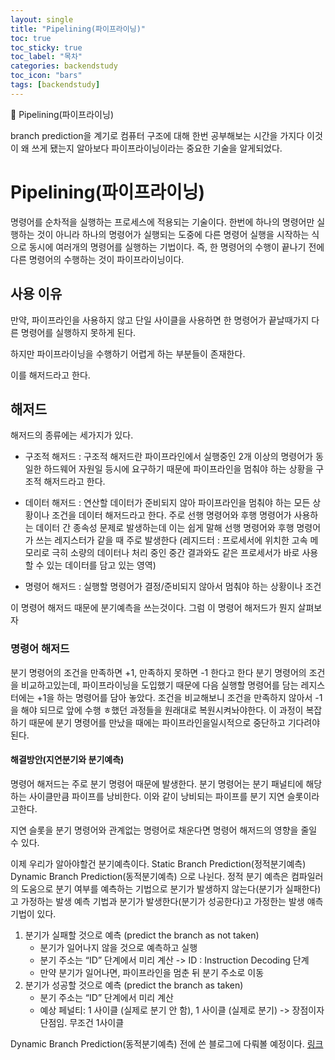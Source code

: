 ```yaml
---
layout: single
title: "Pipelining(파이프라이닝)"
toc: true
toc_sticky: true
toc_label: "목차"
categories: backendstudy
toc_icon: "bars"
tags: [backendstudy]
---
```

📘 Pipelining(파이프라이닝)

branch prediction을 계기로 컴퓨터 구조에 대해 한번 공부해보는 시간을 가지다
이것이 왜 쓰게 됐는지 알아보다 파이프라이닝이라는 중요한 기술을 알게되었다.

# Pipelining(파이프라이닝)

명령어를 순차적을 실행하는 프로세스에 적용되는 기술이다.
한번에 하나의 명령어만 실행하는 것이 아니라 하나의 명령어가 실행되는 도중에 다른 명령어 실행을 시작하는 식으로
동시에 여러개의 명령어를 실행하는 기법이다. 
즉, 한 명령어의 수행이 끝나기 전에 다른 명령어의 수행하는 것이 파이프라이닝이다.

## 사용 이유
만약, 파이프라인을 사용하지 않고 단일 사이클을 사용하면 한 명령어가 끝날때가지 다른 명령어를 실행하지 못하게 된다.

하지만 파이프라이닝을 수행하기 어렵게 하는 부분들이 존재한다.

이를 해저드라고 한다.

## 해저드
해저드의 종류에는 세가지가 있다.

- 구조적 해저드 : 구조적 해저드란 파이프라인에서 실행중인 2개 이상의 명령어가 동일한 하드웨어 자원일 등시에 요구하기 때문에 파이프라인을 멈춰야 하는 상황을 구조적 해저드라고 한다.

- 데이터 해저드 : 연산할 데이터가 준비되지 않아 파이프라인을 멈춰야 하는 모든 상황이나 조건을 데이터 해저드라고 한다. 주로 선행 명령어와 후행 명령어가 사용하는 데이터 간 종속성 문제로 발생하는데 이는 쉽게 말해 선행 명령어와 후행 명령어가 쓰는 레지스터가 같을 때 주로 발생한다
(레지드터 : 프로세서에 위치한 고속 메모리로 극히 소량의 데이터나 처리 중인 중간 결과와도 같은 프로세서가 바로 사용할 수 있는 데이터를 담고 있는 영역)

- 명령어 해저드 : 실행할 명령어가 결정/준비되지 않아서 멈춰야 하는 상황이나 조건 

이 명령어 해저드 때문에 분기예측을 쓰는것이다. 그럼 이 명령어 해저드가 뭔지 살펴보자

### 명령어 해저드
분기 명령어의 조건을 만족하면 +1, 만족하지 못하면 -1 한다고 한다
분기 명령어의 조건을 비교하고있는데, 파이프라이닝을 도입했기 때문에 다음 실행할 명령어를 담는 레지스터에는 +1을 하는 명령어를 담아 놓았다.
조건을 비교해보니 조건을 만족하지 않아서 -1을 해야 되므로 앞에 수행 ㅎ했던 과정들을 원래대로 복원시켜놔야한다. 
이 과정이 복잡하기 때문에 분기 명령어를 만났을 때에는 파이프라인을일시적으로 중단하고 기다려야 된다.


#### 해결방안(지연분기와 분기예측)
명령어 해저드는 주로 분기 명령어 때문에 발생한다.
분기 명령어는 분기 패널티에 해당하는 사이클만큼 파이프를 낭비한다.
이와 같이 낭비되는 파이프를 분기 지연 슬롯이라고한다.

지연 슬롯을 분기 명령어와 관계없는 명령어로 채운다면 명령어 해저드의 영향을 줄일 수 있다.

이제 우리가 알아야할건 분기예측이다.
Static Branch Prediction(정적분기예측)
Dynamic Branch Prediction(동적분기예측)
으로 나뉜다.
정적 분기 예측은 컴파일러의 도움으로 분기 여부를 예측하는 기법으로 분기가 발생하지 않는다(분기가 실패한다)고 가정하는 발생 예측 기법과 분기가 발생한다(분기가 성공한다)고 가정한는 발생 얘측기법이 있다.
1. 분기가 실패할 것으로 예측 (predict the branch as not taken)
    - 분기가 일어나지 않을 것으로 예측하고 실행
    - 분기 주소는 “ID” 단계에서 미리 계산 -> ID : Instruction Decoding 단계
    - 만약 분기가 일어나면, 파이프라인을 멈춘 뒤 분기 주소로 이동
2. 분기가 성공할 것으로 예측 (predict the branch as taken)
    - 분기 주소는 “ID” 단계에서 미리 계산
    - 예상 페널티: 1 사이클 (실제로 분기 안 함), 1 사이클 (실제로 분기) -> 장점이자 단점임. 무조건 1사이클

Dynamic Branch Prediction(동적분기예측) 전에 쓴 블로그에 다뤄볼 예정이다. 
[링크](https://0sik.github.io/backendstudy/backendstudy-Branch-Prediction(%EB%B6%84%EA%B8%B0%EC%98%88%EC%B8%A1)/)



